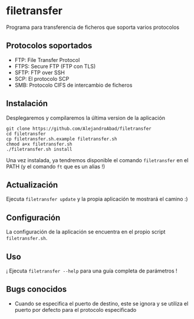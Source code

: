 # filetransfer
Programa para transferencia de ficheros que soporta varios protocolos

## Protocolos soportados
- FTP: File Transfer Protocol
- FTPS: Secure FTP (FTP con TLS)
- SFTP: FTP over SSH
- SCP: El protocolo SCP
- SMB: Protocolo CIFS de intercambio de ficheros

## Instalación

Desplegaremos y compilaremos la última version de la aplicación
```
git clone https://github.com/AlejandroAbad/filetransfer
cd filetransfer
cp filetransfer.sh.example filetransfer.sh
chmod a+x filetransfer.sh
./filetransfer.sh install
```
Una vez instalada, ya tendremos disponible el comando `filetransfer` en el PATH (y el comando `ft` que es un alias !)

## Actualización
Ejecuta `filetransfer update` y la propia aplicación te mostrará el camino :)

## Configuración
La configuración de la aplicación se encuentra en el propio script `filetransfer.sh`.

## Uso
¡ Ejecuta `filetransfer --help` para una guía completa de parámetros !

## Bugs conocidos
- Cuando se especifica el puerto de destino, este se ignora y se utiliza el puerto por defecto para el protocolo especificado

